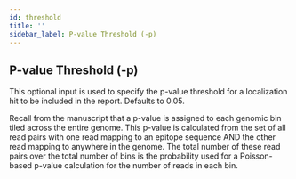 ```yaml
---
id: threshold
title: ''
sidebar_label: P-value Threshold (-p)
---
```


## P-value Threshold (-p)

This optional input is used to specify the p-value threshold for a localization hit to be included in the report. Defaults to 0.05.

Recall from the manuscript that a p-value is assigned to each genomic bin tiled across the entire genome. This p-value is calculated from the set of all read pairs with one read mapping to an epitope sequence AND the other read mapping to anywhere in the genome. The total number of these read pairs over the total number of bins is the probability used for a Poisson-based p-value calculation for the number of reads in each bin.
